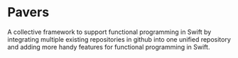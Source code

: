 # Pavers
A collective framework to support functional programming in Swift by integrating multiple existing repositories in github into one unified repository and adding more handy features for functional programming in Swift.
